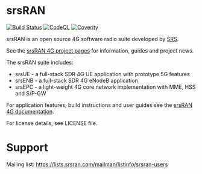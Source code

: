 srsRAN
======

[![Build Status](https://github.com/srsran/srsRAN/actions/workflows/ccpp.yml/badge.svg?branch=master)](https://github.com/srsran/srsRAN/actions/workflows/ccpp.yml)
[![CodeQL](https://github.com/srsran/srsRAN/actions/workflows/codeql.yml/badge.svg?branch=master)](https://github.com/srsran/srsRAN/actions/workflows/codeql.yml)
[![Coverity](https://scan.coverity.com/projects/23045/badge.svg)](https://scan.coverity.com/projects/srsran)

srsRAN is an open source 4G software radio suite developed by [SRS](http://www.srs.io).

See the [srsRAN 4G project pages](https://www.srsran.com/4g) for information, guides and project news.

The srsRAN suite includes:
  * srsUE - a full-stack SDR 4G UE application with prototype 5G features
  * srsENB - a full-stack SDR 4G eNodeB application
  * srsEPC - a light-weight 4G core network implementation with MME, HSS and S/P-GW

For application features, build instructions and user guides see the [srsRAN 4G documentation](https://docs.srsran.com).

For license details, see LICENSE file.

Support
=======

Mailing list: https://lists.srsran.com/mailman/listinfo/srsran-users
